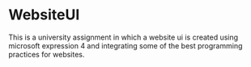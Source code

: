 # WebsiteUI
This is a university assignment in which a website ui is created using microsoft expression 4 and integrating some of the best programming practices for websites.

